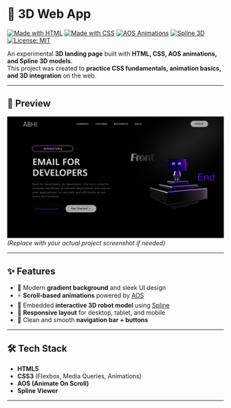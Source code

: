 # 🌌 3D Web App

[![Made with HTML](https://img.shields.io/badge/HTML5-orange?logo=html5&logoColor=white)]() 
[![Made with CSS](https://img.shields.io/badge/CSS3-blue?logo=css3&logoColor=white)]() 
[![AOS Animations](https://img.shields.io/badge/AOS-Animation-green)](https://michalsnik.github.io/aos/) 
[![Spline 3D](https://img.shields.io/badge/Spline-3D-purple)](https://spline.design/) 
[![License: MIT](https://img.shields.io/badge/License-MIT-yellow.svg)](LICENSE)

An experimental **3D landing page** built with **HTML, CSS, AOS animations, and Spline 3D models**.  
This project was created to **practice CSS fundamentals, animation basics, and 3D integration** on the web.  

---

## 📸 Preview

![Screenshot](image.png)  
*(Replace with your actual project screenshot if needed)*  

---

## ✨ Features

- 🎨 Modern **gradient background** and sleek UI design  
- ⚡ **Scroll-based animations** powered by [AOS](https://michalsnik.github.io/aos/)  
- 🦾 Embedded **interactive 3D robot model** using [Spline](https://spline.design/)  
- 📱 **Responsive layout** for desktop, tablet, and mobile  
- 🧩 Clean and smooth **navigation bar + buttons**  

---

## 🛠️ Tech Stack

- **HTML5**  
- **CSS3** (Flexbox, Media Queries, Animations)  
- **AOS (Animate On Scroll)**  
- **Spline Viewer**  

---


